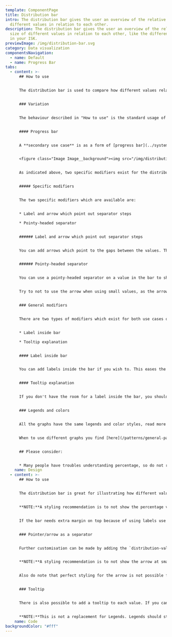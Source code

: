 ```yaml
---
template: ComponentPage
title: Distribution bar
intro: The distribution bar gives the user an overview of the relative size of
  different values in relation to each other.
description: The distribution bar gives the user an overview of the relative
  size of different values in relation to each other, like the different funds
  in your ISK.
previewImage: /img/distribution-bar.svg
category: Data visualization
componentsNavigation:
  - name: Default
  - name: Progress Bar
tabs:
  - content: >-
      ## How to use


      The distribution bar is used to compare how different values relate to one another. The distribution bar's total always equals 100%, meaning that the values are translated into percentages of the total before they are displayed in the table. This means that the distribution bar gives an overview of the relationship between values at a given time, usually the present. As the visual overview only works if the user can get a sense of the relations at first glance, only use a distribution bar for comparing few items (a rule of thumb is five items). An example use could be to display your ISK-accounts and how the amount in them relate to each other.


      ### Variation


      The behaviour described in "How to use" is the standard usage of the distribution bar. There is however a specific secondary variation: as a progress bar.


      #### Progress bar


      A **secondary use case** is as a form of [progress bar](../system-display/progress-bar) with discrete steps whose relation change over time. The distribution bar should only be used as a progress bar in cases which match that description. What's great with this use is that you can choose to display parts which aren't affected but part of the total, as the red section in the example image below. The example image below has both modifiers for the use case turned on:


      <figure class="Image Image__background"><img src="/img/distribution-bar-as-progress-bar.png" srcset="/img/distribution-bar-as-progress-bar.png 2x" alt="Distribution bar as progress bar"><figcaption><div class="Image__caption"></div></figcaption></figure>


      As indicated above, two specific modifiers exist for the distribution bar as a progress bar.


      ##### Specific modifiers


      The two specific modifiers which are available are:


      * Label and arrow which point out separator steps

      * Pointy-headed separator


      ###### Label and arrow which point out separator steps


      You can add arrows which point to the gaps between the values. The arrows are accompanied by a small label which should describe the progress being made up to that point. Do not just repeat the legend in the arrow labels.


      ###### Pointy-headed separator


      You can use a pointy-headed separator on a value in the bar to show that something is expected to grow/progress. It is recommended to add the pointy-headed separator to the state which is currently progressing/changing when using the distribution bar as a progress bar.


      Try to not to use the arrow when using small values, as the arrow has a minimum width of around 10px, which might disrupt the accuracy of the bar.


      ### General modifiers


      There are two types of modifiers which exist for both use cases of the distribution bar, and should be used as alternatives to each other:


      * Label inside bar

      * Tooltip explanation


      #### Label inside bar


      You can add labels inside the bar if you wish to. This eases the understanding of the distribution bar and the use is encouraged, however not implemented by default for accessibility reasons.  A recommendation is to not show the percentage value inside the bar unless the width is at least 5% or above (depending on your parent width, of course) to make sure the value fits in its area.


      #### Tooltip explanation


      If you don't have the room for a label inside the bar, you should add a tooltip explanation. If enabled, the user gets to see the value of a field by hovering over (desktop) or clicking on (mobile) that field in the bar. The value is shown above the bar.


      ### Legends and colors


      All the graphs have the same legends and color styles, read more [here](/patterns/general-patterns/graphs-and-when-to-use-them#the-different-parts).


      When to use different graphs you find [here](/patterns/general-patterns/graphs-and-when-to-use-them#type-of-graph).


      ## Please consider:


      * Many people have troubles understanding percentage, so do not rely on solely the distribution bar to show users their data. Use it as a compliment!
    name: Design
  - content: >-
      ## How to use


      The distribution bar is great for illustrating how different values relate to one another. Colors are automatically set in a repeating sequence of `navy`, `blue`, `sky` and `baby`.


      **NOTE:**A styling recommendation is to not show the percentage value inside a `distribution-value` unless the width is *at least* 5% or above (depending on your parent width, of course) to make sure the value fits.


      If the bar needs extra margin on top because of using labels use the class `distribution-bar-labeled` after `distribution-bar`.


      ### Pointer/arrow as a separator


      Further customisation can be made by adding the `distribution-value-with-pointer`-class to a `distribution-value` to have the separator in the shape of an arrow. This can be used for values that are growing, or are expected to grow.


      **NOTE:**A styling recommendation is to not show the arrow at small values, as the arrow has a width around 10px and might disrupt the accuracy of the bar.


      Also do note that perfect styling for the arrow is not possible for the third (or`distribution-sky`) distribution-value, as the striped pattern can not be applied to the border. Should you need the arrow on your third value, overwrite it with a manual color (see above section).


      ### Tooltip


      There is also possible to add a tooltip to each value. If you can't show value inside `distribution-value`  because of of low value or unknown value you can add `data-tooltip="25%"` to each `distribution-value` to show value inside a tooltip.


      **NOTE:**This is not a replacement for Legends. Legends should still be visible.
    name: Code
backgroundColor: "#fff"
---
```

